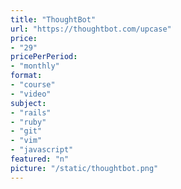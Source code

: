 ```yaml
---
title: "ThoughtBot"
url: "https://thoughtbot.com/upcase"
price: 
- "29"
pricePerPeriod: 
- "monthly"
format: 
- "course"
- "video"
subject: 
- "rails"
- "ruby"
- "git"
- "vim"
- "javascript"
featured: "n"
picture: "/static/thoughtbot.png"
---
```

